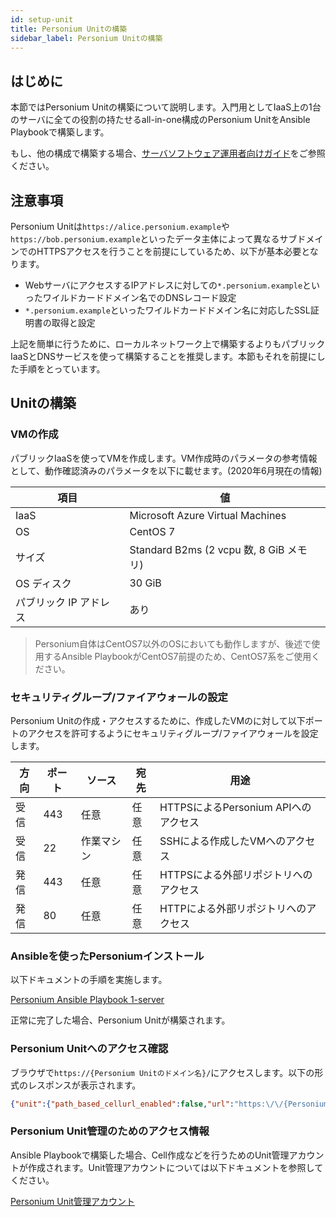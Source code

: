 ```yaml
---
id: setup-unit
title: Personium Unitの構築
sidebar_label: Personium Unitの構築
---
```


## はじめに

本節ではPersonium Unitの構築について説明します。入門用としてIaaS上の1台のサーバに全ての役割の持たせるall-in-one構成のPersonium UnitをAnsible Playbookで構築します。

もし、他の構成で構築する場合、[サーバソフトウェア運用者向けガイド](../server-operator/README.md)をご参照ください。

## 注意事項

Personium Unitは`https://alice.personium.example`や`https://bob.personium.example`といったデータ主体によって異なるサブドメインでのHTTPSアクセスを行うことを前提にしているため、以下が基本必要となります。

- WebサーバにアクセスするIPアドレスに対しての`*.personium.example`といったワイルドカードドメイン名でのDNSレコード設定
- `*.personium.example`といったワイルドカードドメイン名に対応したSSL証明書の取得と設定

上記を簡単に行うために、ローカルネットワーク上で構築するよりもパブリックIaaSとDNSサービスを使って構築することを推奨します。本節もそれを前提にした手順をとっています。

## Unitの構築

### VMの作成

パブリックIaaSを使ってVMを作成します。VM作成時のパラメータの参考情報として、動作確認済みのパラメータを以下に載せます。(2020年6月現在の情報)

|項目|値|
|----|----|
|IaaS|Microsoft Azure Virtual Machines|
|OS|CentOS 7|
|サイズ|Standard B2ms (2 vcpu 数, 8 GiB メモリ)|
|OS ディスク|30 GiB|
|パブリック IP アドレス|あり|

> Personium自体はCentOS7以外のOSにおいても動作しますが、後述で使用するAnsible PlaybookがCentOS7前提のため、CentOS7系をご使用ください。

### セキュリティグループ/ファイアウォールの設定

Personium Unitの作成・アクセスするために、作成したVMのに対して以下ポートのアクセスを許可するようにセキュリティグループ/ファイアウォールを設定します。

| 方向 | ポート | ソース | 宛先 | 用途 |
|------|--------|-------|------|------|
| 受信 | 443 | 任意 | 任意 | HTTPSによるPersonium APIへのアクセス |
| 受信 | 22 | 作業マシン | 任意 | SSHによる作成したVMへのアクセス |
| 発信 | 443 | 任意 | 任意 | HTTPSによる外部リポジトリへのアクセス |
| 発信 | 80 | 任意 | 任意 | HTTPによる外部リポジトリへのアクセス |

### Ansibleを使ったPersoniumインストール

以下ドキュメントの手順を実施します。

[Personium Ansible Playbook 1-server](https://github.com/personium/ansible/tree/develop/1-server_unit)

正常に完了した場合、Personium Unitが構築されます。

### Personium Unitへのアクセス確認

ブラウザで`https://{Personium Unitのドメイン名}/`にアクセスします。以下の形式のレスポンスが表示されます。

```json
{"unit":{"path_based_cellurl_enabled":false,"url":"https:\/\/{Personium Unitのドメイン名}\/"}}
```

### Personium Unit管理のためのアクセス情報

Ansible Playbookで構築した場合、Cell作成などを行うためのUnit管理アカウントが作成されます。Unit管理アカウントについては以下ドキュメントを参照してください。

[Personium Unit管理アカウント](../server-operator/Confirm_environment_settings.md#personium-unit管理アカウント)

